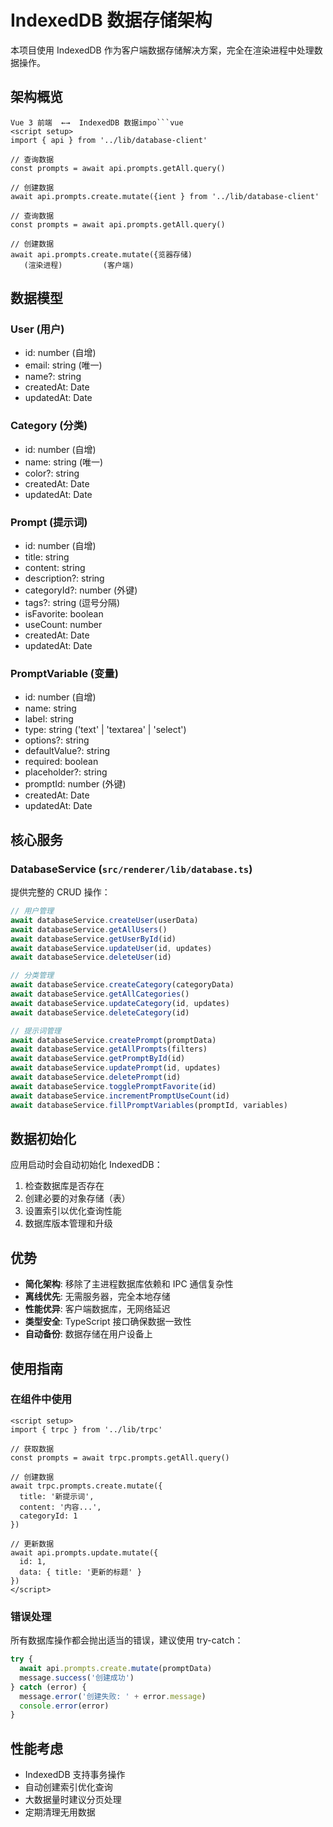 # IndexedDB 数据存储架构

本项目使用 IndexedDB 作为客户端数据存储解决方案，完全在渲染进程中处理数据操作。

## 架构概览

```
Vue 3 前端  ←→  IndexedDB 数据impo```vue
<script setup>
import { api } from '../lib/database-client'

// 查询数据
const prompts = await api.prompts.getAll.query()

// 创建数据
await api.prompts.create.mutate({ient } from '../lib/database-client'

// 查询数据
const prompts = await api.prompts.getAll.query()

// 创建数据
await api.prompts.create.mutate({览器存储)
   (渲染进程)         (客户端)
```

## 数据模型

### User (用户)
- id: number (自增)
- email: string (唯一)
- name?: string
- createdAt: Date
- updatedAt: Date

### Category (分类)
- id: number (自增)
- name: string (唯一)
- color?: string
- createdAt: Date
- updatedAt: Date

### Prompt (提示词)
- id: number (自增)
- title: string
- content: string
- description?: string
- categoryId?: number (外键)
- tags?: string (逗号分隔)
- isFavorite: boolean
- useCount: number
- createdAt: Date
- updatedAt: Date

### PromptVariable (变量)
- id: number (自增)
- name: string
- label: string
- type: string ('text' | 'textarea' | 'select')
- options?: string
- defaultValue?: string
- required: boolean
- placeholder?: string
- promptId: number (外键)
- createdAt: Date
- updatedAt: Date

## 核心服务

### DatabaseService (`src/renderer/lib/database.ts`)

提供完整的 CRUD 操作：

```typescript
// 用户管理
await databaseService.createUser(userData)
await databaseService.getAllUsers()
await databaseService.getUserById(id)
await databaseService.updateUser(id, updates)
await databaseService.deleteUser(id)

// 分类管理
await databaseService.createCategory(categoryData)
await databaseService.getAllCategories()
await databaseService.updateCategory(id, updates)
await databaseService.deleteCategory(id)

// 提示词管理
await databaseService.createPrompt(promptData)
await databaseService.getAllPrompts(filters)
await databaseService.getPromptById(id)
await databaseService.updatePrompt(id, updates)
await databaseService.deletePrompt(id)
await databaseService.togglePromptFavorite(id)
await databaseService.incrementPromptUseCount(id)
await databaseService.fillPromptVariables(promptId, variables)
```

## 数据初始化

应用启动时会自动初始化 IndexedDB：

1. 检查数据库是否存在
2. 创建必要的对象存储（表）
3. 设置索引以优化查询性能
4. 数据库版本管理和升级

## 优势

- **简化架构**: 移除了主进程数据库依赖和 IPC 通信复杂性
- **离线优先**: 无需服务器，完全本地存储
- **性能优异**: 客户端数据库，无网络延迟
- **类型安全**: TypeScript 接口确保数据一致性
- **自动备份**: 数据存储在用户设备上

## 使用指南

### 在组件中使用

```vue
<script setup>
import { trpc } from '../lib/trpc'

// 获取数据
const prompts = await trpc.prompts.getAll.query()

// 创建数据
await trpc.prompts.create.mutate({
  title: '新提示词',
  content: '内容...',
  categoryId: 1
})

// 更新数据
await api.prompts.update.mutate({
  id: 1,
  data: { title: '更新的标题' }
})
</script>
```

### 错误处理

所有数据库操作都会抛出适当的错误，建议使用 try-catch：

```typescript
try {
  await api.prompts.create.mutate(promptData)
  message.success('创建成功')
} catch (error) {
  message.error('创建失败: ' + error.message)
  console.error(error)
}
```

## 性能考虑

- IndexedDB 支持事务操作
- 自动创建索引优化查询
- 大数据量时建议分页处理
- 定期清理无用数据
